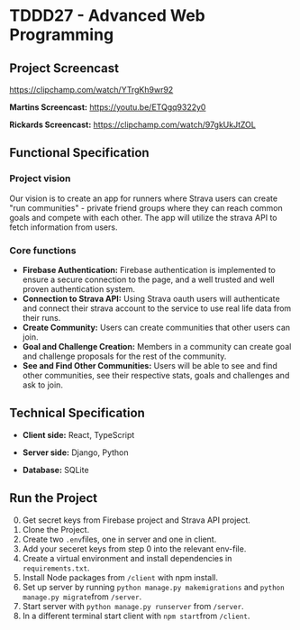 # TDDD27 - Advanced Web Programming

## Project Screencast
https://clipchamp.com/watch/YTrgKh9wr92

**Martins Screencast:** https://youtu.be/ETQgq9322y0

**Rickards Screencast:** https://clipchamp.com/watch/97gkUkJtZOL

## Functional Specification

### Project vision

Our vision is to create an app for runners where Strava users can create "run communities" - private friend groups where they can reach common goals and compete with each other. The app will utilize the strava API to fetch information from users.

### Core functions

-   **Firebase Authentication:** Firebase authentication is implemented to ensure a secure connection to the page, and a well trusted and well proven authentication system.
-   **Connection to Strava API:** Using Strava oauth users will authenticate and connect their strava account to the service to use real life data from their runs.
-   **Create Community:** Users can create communities that other users can join.
-   **Goal and Challenge Creation:** Members in a community can create goal and challenge proposals for the rest of the community.
-   **See and Find Other Communities:** Users will be able to see and find other communities, see their respective stats, goals and challenges and ask to join.

## Technical Specification

-   **Client side:** React, TypeScript
    
-   **Server side:** Django, Python
    
-   **Database:** SQLite

## Run the Project
0. Get secret keys from Firebase project and Strava API project.
1. Clone the Project.
2. Create two ```.env```files, one in server and one in client.
3. Add your seceret keys from step 0 into the relevant env-file.
2. Create a virtual environment and install dependencies in ```requirements.txt```.
3. Install Node packages from ```/client``` with npm install.
4. Set up server by running ```python manage.py makemigrations``` and ```python manage.py migrate```from ```/server```.
5. Start server with ```python manage.py runserver``` from ```/server```.
6. In a different terminal start client with ```npm start```from ```/client```.
